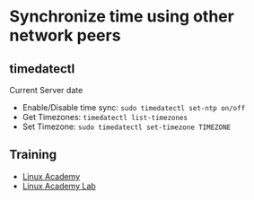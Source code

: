 # Synchronize time using other network peers

## timedatectl
Current Server date

* Enable/Disable time sync: `sudo timedatectl set-ntp on/off`
* Get Timezones: `timedatectl list-timezones`
* Set Timezone: `sudo timedatectl set-timezone TIMEZONE`

## Training
* [Linux Academy](https://linuxacademy.com/cp/courses/lesson/course/5414/lesson/6/module/428)
* [Linux Academy Lab](https://app.linuxacademy.com/hands-on-labs/189986b8-9657-41fd-bf60-380c53034e82?redirect_uri=https://linuxacademy.com/cp/modules/view/id/428)